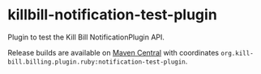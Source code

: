 killbill-notification-test-plugin
=================================

Plugin to test the Kill Bill NotificationPlugin API.


Release builds are available on [Maven Central](http://search.maven.org/#search%7Cga%7C1%7Cg%3A%22org.kill-bill.billing.plugin.ruby%22%20AND%20a%3A%22notification-test-plugin%22) with coordinates `org.kill-bill.billing.plugin.ruby:notification-test-plugin`.
